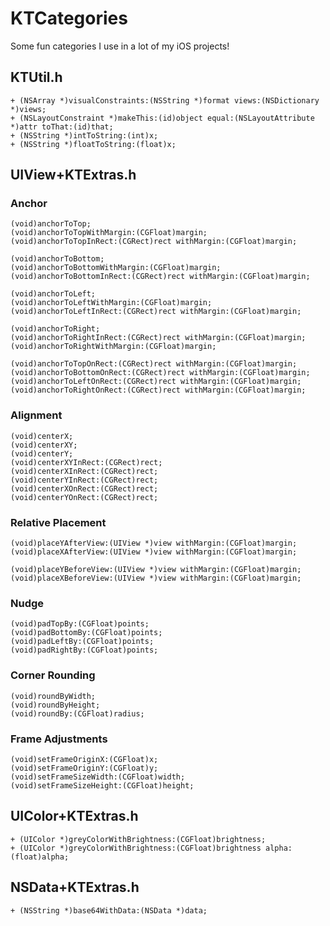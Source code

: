 # KTCategories

Some fun categories I use in a lot of my iOS projects!

## KTUtil.h

    + (NSArray *)visualConstraints:(NSString *)format views:(NSDictionary *)views;
    + (NSLayoutConstraint *)makeThis:(id)object equal:(NSLayoutAttribute *)attr toThat:(id)that;
    + (NSString *)intToString:(int)x;
    + (NSString *)floatToString:(float)x;

## UIView+KTExtras.h

### Anchor

    (void)anchorToTop;
    (void)anchorToTopWithMargin:(CGFloat)margin;
    (void)anchorToTopInRect:(CGRect)rect withMargin:(CGFloat)margin;

    (void)anchorToBottom;
    (void)anchorToBottomWithMargin:(CGFloat)margin;
    (void)anchorToBottomInRect:(CGRect)rect withMargin:(CGFloat)margin;

    (void)anchorToLeft;
    (void)anchorToLeftWithMargin:(CGFloat)margin;
    (void)anchorToLeftInRect:(CGRect)rect withMargin:(CGFloat)margin;

    (void)anchorToRight;
    (void)anchorToRightInRect:(CGRect)rect withMargin:(CGFloat)margin;
    (void)anchorToRightWithMargin:(CGFloat)margin;

    (void)anchorToTopOnRect:(CGRect)rect withMargin:(CGFloat)margin;
    (void)anchorToBottomOnRect:(CGRect)rect withMargin:(CGFloat)margin;
    (void)anchorToLeftOnRect:(CGRect)rect withMargin:(CGFloat)margin;
    (void)anchorToRightOnRect:(CGRect)rect withMargin:(CGFloat)margin;

### Alignment

    (void)centerX;
    (void)centerXY;
    (void)centerY;
    (void)centerXYInRect:(CGRect)rect;
    (void)centerXInRect:(CGRect)rect;
    (void)centerYInRect:(CGRect)rect;
    (void)centerXOnRect:(CGRect)rect;
    (void)centerYOnRect:(CGRect)rect;

### Relative Placement

    (void)placeYAfterView:(UIView *)view withMargin:(CGFloat)margin;
    (void)placeXAfterView:(UIView *)view withMargin:(CGFloat)margin;

    (void)placeYBeforeView:(UIView *)view withMargin:(CGFloat)margin;
    (void)placeXBeforeView:(UIView *)view withMargin:(CGFloat)margin;

### Nudge

    (void)padTopBy:(CGFloat)points;
    (void)padBottomBy:(CGFloat)points;
    (void)padLeftBy:(CGFloat)points;
    (void)padRightBy:(CGFloat)points;

### Corner Rounding

    (void)roundByWidth;
    (void)roundByHeight;
    (void)roundBy:(CGFloat)radius;

### Frame Adjustments

    (void)setFrameOriginX:(CGFloat)x;
    (void)setFrameOriginY:(CGFloat)y;
    (void)setFrameSizeWidth:(CGFloat)width;
    (void)setFrameSizeHeight:(CGFloat)height;

## UIColor+KTExtras.h

    + (UIColor *)greyColorWithBrightness:(CGFloat)brightness;
    + (UIColor *)greyColorWithBrightness:(CGFloat)brightness alpha:(float)alpha;

## NSData+KTExtras.h

    + (NSString *)base64WithData:(NSData *)data;